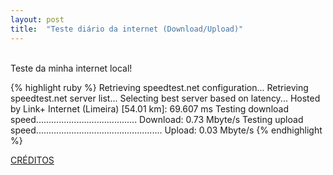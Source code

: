 ```yaml
---
layout: post
title:  "Teste diário da internet (Download/Upload)"
---
```

<br />
Teste da minha internet local!  <br />

{% highlight ruby %}
Retrieving speedtest.net configuration...
Retrieving speedtest.net server list...
Selecting best server based on latency...
Hosted by Link+ Internet (Limeira) [54.01 km]: 69.607 ms
Testing download speed........................................
Download: 0.73 Mbyte/s
Testing upload speed..................................................
Upload: 0.03 Mbyte/s
{% endhighlight %}

[CRÉDITOS](https://github.com/sivel/speedtest-cli/)
